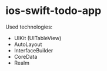 # ios-swift-todo-app

Used technologies:
- UIKit (UITableView)
- AutoLayout
- InterfaceBuilder
- CoreData
- Realm
